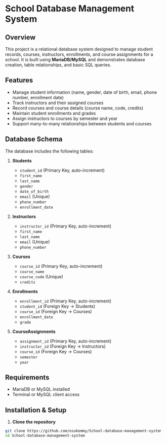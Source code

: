 # School Database Management System

## Overview
This project is a relational database system designed to manage student records, courses, instructors, enrollments, and course assignments for a school. It is built using **MariaDB/MySQL** and demonstrates database creation, table relationships, and basic SQL queries.

## Features
- Manage student information (name, gender, date of birth, email, phone number, enrollment date)
- Track instructors and their assigned courses
- Record courses and course details (course name, code, credits)
- Maintain student enrollments and grades
- Assign instructors to courses by semester and year
- Support many-to-many relationships between students and courses

## Database Schema
The database includes the following tables:

1. **Students**
   - `student_id` (Primary Key, auto-increment)
   - `first_name`
   - `last_name`
   - `gender`
   - `date_of_birth`
   - `email` (Unique)
   - `phone_number`
   - `enrollment_date`

2. **Instructors**
   - `instructor_id` (Primary Key, auto-increment)
   - `first_name`
   - `last_name`
   - `email` (Unique)
   - `phone_number`

3. **Courses**
   - `course_id` (Primary Key, auto-increment)
   - `course_name`
   - `course_code` (Unique)
   - `credits`

4. **Enrollments**
   - `enrollment_id` (Primary Key, auto-increment)
   - `student_id` (Foreign Key -> Students)
   - `course_id` (Foreign Key -> Courses)
   - `enrollment_date`
   - `grade`

5. **CourseAssignments**
   - `assignment_id` (Primary Key, auto-increment)
   - `instructor_id` (Foreign Key -> Instructors)
   - `course_id` (Foreign Key -> Courses)
   - `semester`
   - `year`

## Requirements
- MariaDB or MySQL installed
- Terminal or MySQL client access

## Installation & Setup

1. **Clone the repository**

```bash
git clone https://github.com/osukemmy/School-database-management-system.git
cd School-database-management-system
